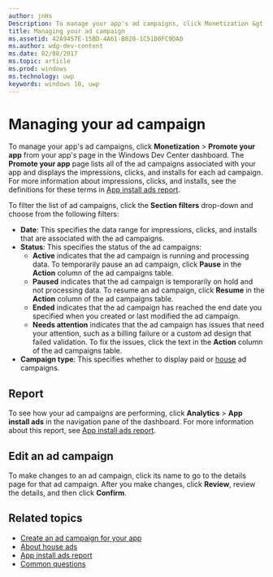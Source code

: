 ---author: jnHsDescription: To manage your app's ad campaigns, click Monetization &gt; Promote your app from your app's page in the Windows Dev Center dashboard.title: Managing your ad campaignms.assetid: 42A9457E-15BD-4A61-B828-1C51D0FC9DA0ms.author: wdg-dev-contentms.date: 02/08/2017ms.topic: articlems.prod: windowsms.technology: uwpkeywords: windows 10, uwp---# Managing your ad campaignTo manage your app's ad campaigns, click **Monetization** &gt; **Promote your app** from your app's page in the Windows Dev Center dashboard. The **Promote your app** page lists all of the ad campaigns associated with your app and displays the impressions, clicks, and installs for each ad campaign. For more information about impressions, clicks, and installs, see the definitions for these terms in [App install ads report](app-install-ads-reports.md).To filter the list of ad campaigns, click the **Section filters** drop-down and choose from the following filters:-   **Date**: This specifies the data range for impressions, clicks, and installs that are associated with the ad campaigns.-   **Status**: This specifies the status of the ad campaigns:    -   **Active** indicates that the ad campaign is running and processing data. To temporarily pause an ad campaign, click **Pause** in the **Action** column of the ad campaigns table.    -   **Paused** indicates that the ad campaign is temporarily on hold and not processing data. To resume an ad campaign, click **Resume** in the **Action** column of the ad campaigns table.    -   **Ended** indicates that the ad campaign has reached the end date you specified when you created or last modified the ad campaign.    -   **Needs attention** indicates that the ad campaign has issues that need your attention, such as a billing failure or a custom ad design that failed validation. To fix the issues, click the text in the **Action** column of the ad campaigns table.-   **Campaign type**: This specifies whether to display paid or [house](about-house-ads.md) ad campaigns.## ReportTo see how your ad campaigns are performing, click **Analytics** &gt; **App install ads** in the navigation pane of the dashboard. For more information about this report, see [App install ads report](app-install-ads-reports.md).## Edit an ad campaignTo make changes to an ad campaign, click its name to go to the details page for that ad campaign. After you make changes, click **Review**, review the details, and then click **Confirm**.## Related topics* [Create an ad campaign for your app](create-an-ad-campaign-for-your-app.md)* [About house ads](about-house-ads.md)* [App install ads report](app-install-ads-reports.md)* [Common questions](common-questions.md)  
